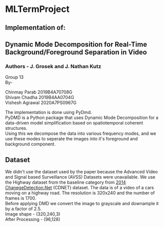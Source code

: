 # MLTermProject

## Implementation of:
## Dynamic Mode Decomposition for Real-Time Background/Foreground Separation in Video  
### Authors - J. Grosek and J. Nathan Kutz
Group 13  
By-  

Chinmay Parab		2019B4A70708G  
Shivam Chadha		2019B4AA0704G  
Vishesh Agrawal		2020A7PS0967G  

The implementation is done using PyDmd.  
PyDMD is a Python package that uses Dynamic Mode Decomposition for a data-driven model simplification based on spatiotemporal coherent structures.  
Using this we decompose the data into various frequency modes, and we use these modes to seperate the images into it's foreground and background component.

## Dataset 
We didn't use the dataset used by the paper because the Advanced Video and Signal based Surveillance (AVSS) Datasets were unavailable. 
We use the Highway dataset from the baseline category from [2014 ChanegeDetection.Net](http://jacarini.dinf.usherbrooke.ca/dataset2014#) (CDNET) dataset. 
The data is of a video of a cars moving on a highway road. The resolution is 320x240 and the number of frames is 1700.  
Before applying DMD we convert the image to grayscale and downample it by a factor of 2.5.  
Image shape - (320,240,3)  
After Processing - (96,128)
